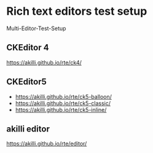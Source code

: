 # Rich text editors test setup

Multi-Editor-Test-Setup

CKEditor 4
--------------
https://akilli.github.io/rte/ck4/

CKEditor5
-------------
- https://akilli.github.io/rte/ck5-balloon/
- https://akilli.github.io/rte/ck5-classic/
- https://akilli.github.io/rte/ck5-inline/

akilli editor
-------------
https://akilli.github.io/rte/editor/
